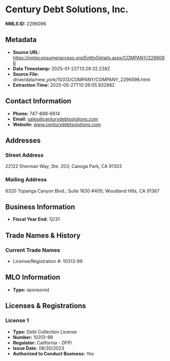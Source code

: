 # Century Debt Solutions, Inc.

**NMLS ID:** 2296096

## Metadata
- **Source URL:** https://nmlsconsumeraccess.org/EntityDetails.aspx/COMPANY/2296096
- **Data Timestamp:** 2025-01-23T13:29:32.238Z
- **Source File:** drive/data/new_york/10313/COMPANY/COMPANY_2296096.html
- **Extraction Time:** 2025-05-27T10:39:05.932882

## Contact Information
- **Phone:** 747-888-6614
- **Email:** sales@centurydebtsolutions.com
- **Website:** www.centurydebtsolutions.com

## Addresses
### Street Address
22122 Sherman Way, Ste. 203; Canoga Park, CA 91303

### Mailing Address
6320 Topanga Canyon Blvd.; Suite 1630 #405; Woodland Hills, CA 91367

## Business Information
- **Fiscal Year End:** 12/31

## Trade Names & History
### Current Trade Names
- License/Registration #: 10313-99

## MLO Information
- **Type:** sponsored

## Licenses & Registrations

### License 1
- **Type:** Debt Collection License
- **Number:** 10313-99
- **Regulator:** California - DFPI
- **Issue Date:** 08/30/2023
- **Authorized to Conduct Business:** Yes
